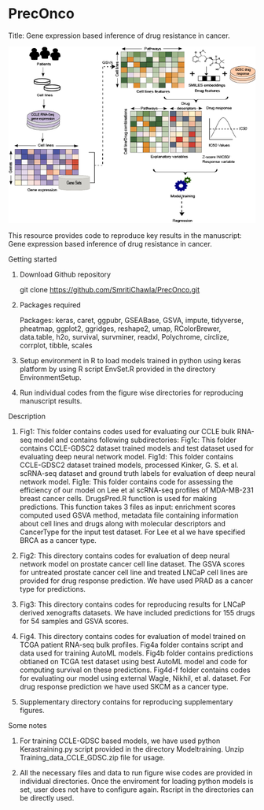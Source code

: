 # PrecOnco
Title: Gene expression based inference of drug resistance in cancer.

![Workflow](Workflow.png)

This resource provides code to reproduce key results in the manuscript: Gene expression based inference of drug resistance in cancer.

Getting started

1. Download Github repository

   git clone https://github.com/SmritiChawla/PrecOnco.git

2. Packages required

   Packages: keras, caret, ggpubr, GSEABase, GSVA, impute, tidyverse, pheatmap, ggplot2, ggridges, reshape2, umap, RColorBrewer, data.table, h2o, survival, survminer, readxl,  Polychrome, circlize, corrplot, tibble, scales

2. Setup environment in R to load models trained in python using keras platform by using R script EnvSet.R provided in the directory EnvironmentSetup.

3. Run individual codes from the figure wise directories for reproducing manuscript results.

Description

1. Fig1: This folder contains codes used for evaluating our CCLE bulk RNA-seq model and contains following subdirectories:
Fig1c: This folder contains CCLE-GDSC2 dataset trained models and test dataset used for evaluating deep neural network model.
Fig1d: This folder contains CCLE-GDSC2 dataset trained models, processed Kinker, G. S. et al. scRNA-seq dataset and ground truth labels for evaluation of deep neural network model.
Fig1e: This folder contains code for assessing the efficiency of our model on Lee et al scRNA-seq profiles of MDA-MB-231 breast cancer cells. DrugsPred.R function is used for making predictions. This function takes 3 files as input: enrichment scores computed used GSVA method, metadata file containing information about cell lines and drugs along with molecular descriptors and CancerType for the input test dataset. For Lee et al we have specified BRCA as a cancer type.

2. Fig2: This directory contains codes for evaluation of deep neural network model on prostate cancer cell line dataset. The GSVA scores for untreated prostate cancer cell line and treated LNCaP cell lines are provided for drug response prediction. We have used PRAD as a cancer type for predictions. 

3. Fig3: This directory contains codes for reproducing results for LNCaP derived xenografts datasets. We have included predictions for 155 drugs for 54 samples and GSVA scores.

4. Fig4. This directory contains codes for evaluation of model trained on TCGA patient RNA-seq bulk profiles.
Fig4a folder contains script and data used for training AutoML models.
Fig4b folder contains predictions obtianed on TCGA test dataset using best AutoML model and code for computing survival on these predictions.
Fig4d-f folder contains codes for evaluating our model using external Wagle, Nikhil, et al. dataset. For drug response prediction we have used SKCM as a cancer type.

5. Supplementary directory contains for reproducing supplementary figures. 

Some notes

1. For training CCLE-GDSC based models, we have used python Kerastraining.py script provided in the directory Modeltraining. Unzip Training_data_CCLE_GDSC.zip file for usage.

2. All the necessary files and data to run figure wise codes are provided in individual directories. Once the enviroment for loading python models is set, user does not have to configure again. Rscript in the directories can be directly used.
